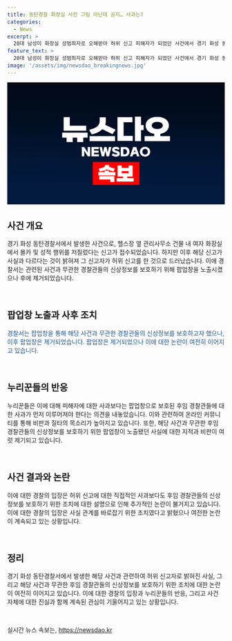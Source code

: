 ```yaml
---
title: 동탄경찰 화장실 사건 그팀 아닌데 공지… 사과는?
categories:
  - News
excerpt: >
  20대 남성이 화장실 성범죄자로 오해받아 허위 신고 피해자가 되었던 사건에서 경기 화성 동탄경찰서가 관련 경찰관들을 보호하기 위해 팝업창을 띄웠지만 논란이 일었으며, 누리꾼들은 사건과 무관한 팀원들을 괴롭히지 말아야 한다는 지적을 하고 있다. 사건은 허위 신고자로 밝혀져 경찰이 팀원들을 보호하며 사실관계를 밝히기 위한 조치를 취하고 있으나, 온라인 커뮤니티와 누리꾼들의 비판이 여전히 이어지고 있다.
feature_text: >
  20대 남성이 화장실 성범죄자로 오해받아 허위 신고 피해자가 되었던 사건에서 경기 화성 동탄경찰서가 관련 경찰관들을 보호하기 위해 팝업창을 띄웠지만 논란이 일었으며, 누리꾼들은 사건과 무관한 팀원들을 괴롭히지 말아야 한다는 지적을 하고 있다. 사건은 허위 신고자로 밝혀져 경찰이 팀원들을 보호하며 사실관계를 밝히기 위한 조치를 취하고 있으나, 온라인 커뮤니티와 누리꾼들의 비판이 여전히 이어지고 있다.
image: '/assets/img/newsdao_breakingnews.jpg'
---
```


<p><img src="/assets/img/newsdao_breakingnews.jpg" alt="firstkoreanews 속보" /></p>

<h2 data-ke-size="size26">사건 개요</h2>

<p>경기 화성 동탄경찰서에서 발생한 사건으로, 헬스장 옆 관리사무소 건물 내 여자 화장실에서 몰카 및 성적 행위를 저질렀다는 신고가 접수되었습니다. 하지만 이후 해당 신고가 사실과 다르다는 것이 밝혀져 그 신고자가 허위 신고를 한 것으로 드러났습니다. 이에 경찰서는 관련된 사건과 무관한 경찰관들의 신상정보를 보호하기 위해 팝업창을 노출시켰으나 후에 제거되었습니다.</p>

<p data-ke-size="size16">&nbsp;</p>

<h2 data-ke-size="size26">팝업창 노출과 사후 조치</h2>

<p><span style="color: #1a5490;">경찰서는 팝업창을 통해 해당 사건과 무관한 경찰관들의 신상정보를 보호하고자 했으나, 이후 팝업창은 제거되었습니다. 팝업창은 제거되었으나 이에 대한 논란이 여전히 이어지고 있습니다.</span></p>

<p data-ke-size="size16">&nbsp;</p>

<h2 data-ke-size="size26">누리꾼들의 반응</h2>

<p>누리꾼들은 이에 대해 피해자에 대한 사과보다는 팝업창으로 보호된 후임 경찰관들에 대한 사과가 먼저 이루어져야 한다는 의견을 내놓았습니다. 이와 관련하여 온라인 커뮤니티를 통해 비판과 질타의 목소리가 높아지고 있습니다. 또한, 해당 사건과 무관한 후임 경찰관들의 신상정보를 보호하기 위한 팝업창이 노출됐던 사실에 대한 지적과 비판이 여럿 제기되고 있습니다.</p>

<p data-ke-size="size16">&nbsp;</p>

<h2 data-ke-size="size26">사건 결과와 논란</h2>

<p>이에 대한 경찰의 입장은 허위 신고에 대한 직접적인 사과보다도 후임 경찰관들의 신상정보를 보호하기 위한 조치에 대한 설명으로 인해 추가적인 논란이 불거지고 있습니다. 이에 대한 경찰의 입장은 사실 관계를 바로잡기 위한 조치였다고 밝혔으나 여전한 논란이 계속되고 있는 상황입니다.</p>

<p data-ke-size="size16">&nbsp;</p>

<h2 data-ke-size="size26">정리</h2>

<p>경기 화성 동탄경찰서에서 발생한 해당 사건과 관련하여 허위 신고자로 밝혀진 사실, 그리고 해당 사건과 무관한 후임 경찰관들의 신상정보를 보호하기 위한 조치에 대한 논란이 여전히 이어지고 있습니다. 이에 대한 경찰의 입장과 누리꾼들의 반응, 그리고 사건 자체에 대한 진실과 함께 계속된 관심이 기울어지고 있는 상황입니다.</p>

<p data-ke-size="size16">&nbsp;</p>
실시간 뉴스 속보는, <a href="https://newsdao.kr" rel="dofollow">https://newsdao.kr</a>


